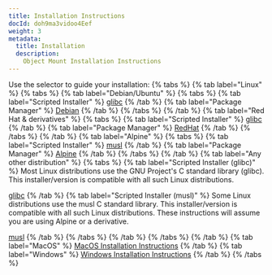 ```yaml
---
title: Installation Instructions
docId: doh9ma3vidoo4Eef
weight: 3
metadata:
  title: Installation
  description:
    Object Mount Installation Instructions
---
```


Use the selector to guide your installation:
{% tabs %}
{% tab label="Linux" %}
{% tabs %}
{% tab label="Debian/Ubuntu" %}
{% tabs %}
{% tab label="Scripted Installer" %}
[glibc](./installation/glibc)
{% /tab %}
{% tab label="Package Manager" %}
[Debian](./installation/debian)
{% /tab %}
{% /tabs %}
{% /tab %}
{% tab label="Red Hat & derivatives" %}
{% tabs %}
{% tab label="Scripted Installer" %}
[glibc](../installation/glibc)
{% /tab %}
{% tab label="Package Manager" %}
[RedHat](../installation/redhat)
{% /tab %}
{% /tabs %}
{% /tab %}
{% tab label="Alpine" %}
{% tabs %}
{% tab label="Scripted Installer" %}
[musl](./installation/musl)
{% /tab %}
{% tab label="Package Manager" %}
[Alpine](./installation/alpine)
{% /tab %}
{% /tabs %}
{% /tab %}
{% tab label="Any other distribution" %}
{% tabs %}
{% tab label="Scripted Installer (glibc)" %}
Most Linux distributions use the GNU Project's C standard library (glibc). This installer/version is compatible with all such Linux distributions.

[glibc](./installation/glibc)
{% /tab %}
{% tab label="Scripted Installer (musl)" %}
Some Linux distributions use the musl C standard library. This installer/version is compatible with all such Linux distributions. These instructions will assume you are using Alpine or a derivative.

[musl](./installation/musl)
{% /tab %}
{% /tabs %}
{% /tab %}
{% /tabs %}
{% /tab %}
{% tab label="MacOS" %}
[MacOS Installation Instructions](./installation/mac)
{% /tab %}
{% tab label="Windows" %}
[Windows Installation Instructions](./installation/windows)
{% /tab %}
{% /tabs %}